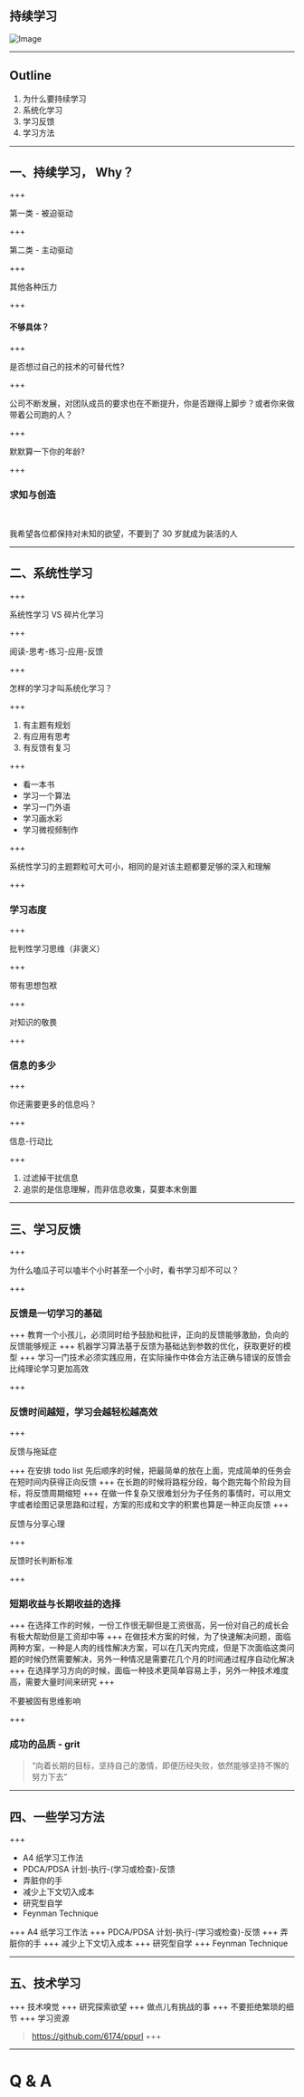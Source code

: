## 持续学习

![Image](./assets/md/assets/cover.png)

---

## Outline

1. 为什么要持续学习 
2. 系统化学习
3. 学习反馈
4. 学习方法

---

## 一、持续学习， Why？

+++

第一类 - 被迫驱动

+++

第二类 - 主动驱动

+++

其他各种压力

+++

#### 不够具体？

+++


是否想过自己的技术的可替代性?

+++

公司不断发展，对团队成员的要求也在不断提升，你是否跟得上脚步？或者你来做带着公司跑的人？

+++


默默算一下你的年龄?

+++

### 求知与创造

<br>

我希望各位都保持对未知的欲望，不要到了 30 岁就成为装活的人

---

## 二、系统性学习

+++

系统性学习 VS 碎片化学习

+++

阅读-思考-练习-应用-反馈

+++

怎样的学习才叫系统化学习？

+++

1. 有主题有规划
2. 有应用有思考
3. 有反馈有复习

+++

- 看一本书
- 学习一个算法
- 学习一门外语
- 学习画水彩
- 学习微视频制作

+++

系统性学习的主题颗粒可大可小，相同的是对该主题都要足够的深入和理解

+++

### 学习态度

+++

批判性学习思维（非褒义）

+++

带有思想包袱

+++

对知识的敬畏

+++


### 信息的多少

+++

你还需要更多的信息吗？

+++

信息-行动比

+++

1. 过滤掉干扰信息
2. 追崇的是信息理解，而非信息收集，莫要本末倒置

---

## 三、学习反馈

+++

为什么嗑瓜子可以嗑半个小时甚至一个小时，看书学习却不可以？

+++

### 反馈是一切学习的基础

+++
教育一个小孩儿，必须同时给予鼓励和批评，正向的反馈能够激励，负向的反馈能够规正
+++
机器学习算法基于反馈为基础达到参数的优化，获取更好的模型
+++
学习一门技术必须实践应用，在实际操作中体会方法正确与错误的反馈会比纯理论学习更加高效

+++

### 反馈时间越短，学习会越轻松越高效

+++

反馈与拖延症

+++
在安排 todo list 先后顺序的时候，把最简单的放在上面，完成简单的任务会在短时间内获得正向反馈
+++
在长跑的时候将路程分段，每个跑完每个阶段为目标，将反馈周期缩短
+++
在做一件复杂又很难划分为子任务的事情时，可以用文字或者绘图记录思路和过程，方案的形成和文字的积累也算是一种正向反馈
+++

反馈与分享心理

+++

反馈时长判断标准

+++

### 短期收益与长期收益的选择

+++
在选择工作的时候，一份工作很无聊但是工资很高，另一份对自己的成长会有极大帮助但是工资却中等
+++
在做技术方案的时候，为了快速解决问题，面临两种方案，一种是人肉的线性解决方案，可以在几天内完成，但是下次面临这类问题的时候仍然需要解决，另外一种情况是需要花几个月的时间通过程序自动化解决
+++
在选择学习方向的时候，面临一种技术更简单容易上手，另外一种技术难度高，需要大量时间来研究
+++

不要被固有思维影响

+++

### 成功的品质 - grit

> “向着长期的目标，坚持自己的激情，即便历经失败，依然能够坚持不懈的努力下去”

---

## 四、一些学习方法

+++

- A4 纸学习工作法
- PDCA/PDSA 计划-执行-(学习或检查)-反馈
- 弄脏你的手
- 减少上下文切入成本
- 研究型自学
- Feynman Technique

+++
A4 纸学习工作法
+++
PDCA/PDSA 计划-执行-(学习或检查)-反馈
+++
弄脏你的手
+++
减少上下文切入成本
+++
研究型自学
+++
Feynman Technique

---

## 五、技术学习

+++
技术嗅觉
+++
研究探索欲望
+++
做点儿有挑战的事
+++
不要拒绝繁琐的细节
+++
学习资源
> https://github.com/6174/ppurl
+++


---

# Q & A

















